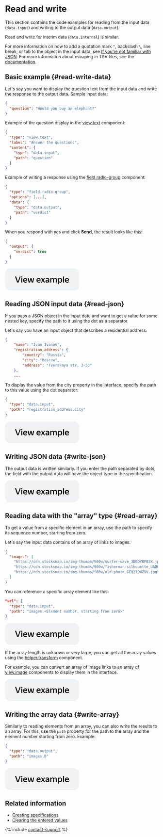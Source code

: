 # Read and write

This section contains the code examples for reading from the input data (`data.input`) and writing to the output data (`data.output`).

Read and write for interim data (`data.internal`) is similar.

For more information on how to add a quotation mark `"`, backslash `\`, line break, or tab to the object in the input data, see [If you're not familiar with JSON](../quickstart.md). For more information about escaping in TSV files, see the [documentation](../../guide/concepts/pool_csv.md).

## Basic example {#read-write-data}

Let's say you want to display the question text from the input data and write the response to the output data. Sample input data:
```json
{
  "question": "Would you buy an elephant?"
}
```
Example of the question display in the [view.text](../reference/view.text.md) component:
```json
{
  "type": "view.text",
  "label": "Answer the question:",
  "content": {
    "type": "data.input",
    "path": "question"
  }
}
```
Example of writing a response using the [field.radio-group](../reference/field.radio-group.md) component:
```json
{
  "type": "field.radio-group",
  "options": [...],
  "data": {
    "type": "data.output",
    "path": "verdict"
  }
}
```

When you respond with yes and click **Send**, the result looks like this:

```json
{
  "output": {
    "verdict": true
  }
}
```

[![image](../_images/buttons/view-example.svg)](https://ya.cc/t/oiZ8TkDU3YYtae)

## Reading JSON input data {#read-json}

If you pass a JSON object in the input data and want to get a value for some nested key, specify the path to it using the dot as a separator.

Let's say you have an input object that describes a residential address.
```json
{
    "name": "Ivan Ivanov",
    "registration_address": {
        "country": "Russia",
        "city": "Moscow",
        "address": "Tverskaya str, 3-53"
    },
    ...
```

To display the value from the city property in the interface, specify the path to this value using the dot separator:
```json
{
  "type": "data.input",
  "path": "registration_address.city"
}
```


[![image](../_images/buttons/view-example.svg)](https://ya.cc/t/xBraBLTb3YYty4)


## Writing JSON data {#write-json}

The output data is written similarly. If you enter the path separated by dots, the field with the output data will have the object type in the specification.


[![image](../_images/buttons/view-example.svg)](https://ya.cc/t/ZySJWPri3YYuEw)


## Reading data with the "array" type {#read-array}

To get a value from a specific element in an array, use the path to specify its sequence number, starting from zero.

Let's say the input data contains of an array of links to images:
```json
{
  "images": [
    "https://cdn.stocksnap.io/img-thumbs/960w/surfer-wave_3DBOYBPB3X.jpg",
    "https://cdn.stocksnap.io/img-thumbs/960w/fisherman-silhouette_UADULRRHEK.jpg",
    "https://cdn.stocksnap.io/img-thumbs/960w/old-photo_GEQ27OWZVV.jpg"
  ]
}
```
You can reference a specific array element like this:
```json
"url": {
  "type": "data.input",
  "path": "images.<Element number, starting from zero>"
}
```


[![image](../_images/buttons/view-example.svg)](https://ya.cc/t/VyGcHg093YYubc)


If the array length is unknown or very large, you can get all the array values using the [helper.transform](../reference/helper.transform.md) component.

For example, you can convert an array of image links to an array of [view.image](../reference/view.image.md) components to display them in the interface.


[![image](../_images/buttons/view-example.svg)](https://ya.cc/t/VyGcHg093YYubc)


## Writing the array data {#write-array}

Similarly to reading elements from an array, you can also write the results to an array. For this, use the `path` property for the path to the array and the element number starting from zero. Example:
```json
{
  "type": "data.output",
  "path": "images.0"
}
```


[![image](../_images/buttons/view-example.svg)](https://ya.cc/t/VXkQ3nK83YYvAS)

## Related information

- [Creating specifications](create-specs.md)
- [Clearing the entered values](clear-data.md)

{% include [contact-support](../_includes/contact-support.md) %}
